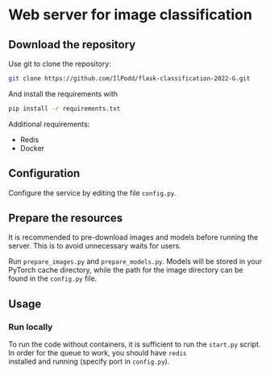 # Web server for image classification


## Download the repository

Use git to clone the repository:

```bash
git clone https://github.com/IlPodd/flask-classification-2022-G.git
```

And install the requirements with 

```bash
pip install -r requirements.txt
```

Additional requirements:
* Redis
* Docker

## Configuration

Configure the service by editing the file `config.py`.

## Prepare the resources

It is recommended to pre-download images and models before running 
the server. This is to avoid unnecessary waits for users.

Run `prepare_images.py` and `prepare_models.py`. Models will 
be stored in your PyTorch cache directory, while the path for 
the image directory can be found in the `config.py` file. 

## Usage

### Run locally

To run the code without containers, it is sufficient to run 
the `start.py` script. 
In order for the queue to work, you should have `redis`  
installed and running (specify port in `config.py`). 

